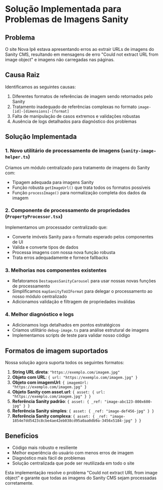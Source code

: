 # Solução Implementada para Problemas de Imagens Sanity

## Problema
O site Nova Ipê estava apresentando erros ao extrair URLs de imagens do Sanity CMS, resultando em mensagens de erro "Could not extract URL from image object" e imagens não carregadas nas páginas.

## Causa Raiz
Identificamos as seguintes causas:

1. Diferentes formatos de referências de imagem sendo retornados pelo Sanity
2. Tratamento inadequado de referências complexas no formato `image-[id]-[dimensions]-[format]`
3. Falta de manipulação de casos extremos e validações robustas
4. Ausência de logs detalhados para diagnóstico dos problemas

## Solução Implementada

### 1. Novo utilitário de processamento de imagens (`sanity-image-helper.ts`)
Criamos um módulo centralizado para tratamento de imagens do Sanity com:
- Tipagem adequada para imagens Sanity
- Função robusta `getImageUrl()` que trata todos os formatos possíveis
- Função `processImage()` para normalização completa dos dados da imagem

### 2. Componente de processamento de propriedades (`PropertyProcessor.tsx`)
Implementamos um processador centralizado que:
- Converte imóveis Sanity para o formato esperado pelos componentes de UI
- Valida e converte tipos de dados
- Processa imagens com nossa nova função robusta
- Trata erros adequadamente e fornece fallbacks

### 3. Melhorias nos componentes existentes
- Refatoramos `DestaquesSanityCarousel` para usar nossas novas funções de processamento
- Simplificamos `mapSanityToUIFormat` para delegar o processamento ao nosso módulo centralizado
- Adicionamos validação e filtragem de propriedades inválidas

### 4. Melhor diagnóstico e logs
- Adicionamos logs detalhados em pontos estratégicos
- Criamos utilitário `debug-image.ts` para análise estrutural de imagens
- Implementamos scripts de teste para validar nosso código

## Formatos de imagem suportados
Nossa solução agora suporta todos os seguintes formatos:

1. **String URL direta**: `"https://exemplo.com/imagem.jpg"`
2. **Objeto com URL**: `{ url: "https://exemplo.com/imagem.jpg" }`
3. **Objeto com imagemUrl**: `{ imagemUrl: "https://exemplo.com/imagem.jpg" }`
4. **Objeto Sanity com asset.url**: `{ asset: { url: "https://exemplo.com/imagem.jpg" } }`
5. **Referência Sanity padrão**: `{ asset: { _ref: "image-abc123-800x600-jpg" } }`
6. **Referência Sanity simples**: `{ asset: { _ref: "image-def456-jpg" } }`
7. **Referência Sanity complexa**: `{ asset: { _ref: "image-1854e7dd5423c8cbe4ae42eb038cd95a0aa0db9a-3456x5184-jpg" } }`

## Benefícios
- Código mais robusto e resiliente
- Melhor experiência do usuário com menos erros de imagem
- Diagnóstico mais fácil de problemas
- Solução centralizada que pode ser reutilizada em todo o site

Esta implementação resolve o problema "Could not extract URL from image object" e garante que todas as imagens do Sanity CMS sejam processadas corretamente.
